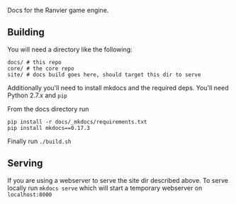Docs for the Ranvier game engine.

## Building

You will need a directory like the following:

```
docs/ # this repo
core/ # the core repo
site/ # docs build goes here, should target this dir to serve
```

Additionally you'll need to install mkdocs and the required deps. You'll need Python 2.7.x and `pip`

From the docs directory run

```
pip install -r docs/_mkdocs/requirements.txt
pip install mkdocs==0.17.3
```

Finally run `./build.sh`

## Serving

If you are using a webserver to serve the site dir described above. To serve locally run `mkdocs serve`
which will start a temporary webserver on `localhost:8000`
